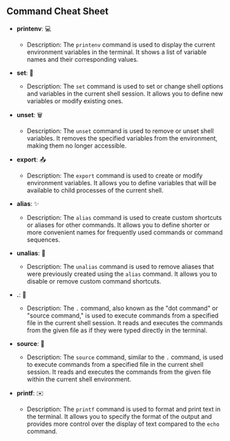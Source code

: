 ## Command Cheat Sheet ##

- **printenv**: 💻
  - Description: The `printenv` command is used to display the current environment variables in the terminal. It shows a list of variable names and their corresponding values.
  
- **set**: 📝
  - Description: The `set` command is used to set or change shell options and variables in the current shell session. It allows you to define new variables or modify existing ones.

- **unset**: 🗑️
  - Description: The `unset` command is used to remove or unset shell variables. It removes the specified variables from the environment, making them no longer accessible.

- **export**: 📤
  - Description: The `export` command is used to create or modify environment variables. It allows you to define variables that will be available to child processes of the current shell.

- **alias**: ✨
  - Description: The `alias` command is used to create custom shortcuts or aliases for other commands. It allows you to define shorter or more convenient names for frequently used commands or command sequences.

- **unalias**: 🚫
  - Description: The `unalias` command is used to remove aliases that were previously created using the `alias` command. It allows you to disable or remove custom command shortcuts.

- **.**: 📄
  - Description: The `.` command, also known as the "dot command" or "source command," is used to execute commands from a specified file in the current shell session. It reads and executes the commands from the given file as if they were typed directly in the terminal.

- **source**: 🔌
  - Description: The `source` command, similar to the `.` command, is used to execute commands from a specified file in the current shell session. It reads and executes the commands from the given file within the current shell environment.

- **printf**: ✉️
  - Description: The `printf` command is used to format and print text in the terminal. It allows you to specify the format of the output and provides more control over the display of text compared to the `echo` command.

